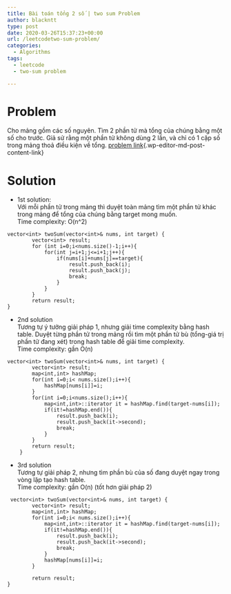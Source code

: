 ```yaml
---
title: Bài toán tổng 2 số | two sum Problem
author: blackntt
type: post
date: 2020-03-26T15:37:23+00:00
url: /leetcodetwo-sum-problem/
categories:
  - Algorithms
tags:
  - leetcode
  - two-sum problem

---
```

# Problem

Cho mảng gồm các số nguyên. Tìm 2 phần tử mà tổng của chúng bằng một số cho trước. Giả sử rằng một phần tử không dùng 2 lần, và chỉ có 1 cặp số trong mảng thoả điều kiện về tổng. [problem link][1]{.wp-editor-md-post-content-link}

# Solution

  * 1st solution:  
    Với mỗi phần tử trong mảng thì duyệt toàn mảng tìm một phần tử khác trong mảng để tổng của chúng bằng target mong muốn.  
    Time complexity: O(n^2)

<pre><code class="language-cpp line-numbers">vector&lt;int&gt; twoSum(vector&lt;int&gt;& nums, int target) {
        vector&lt;int&gt; result;
        for (int i=0;i&lt;nums.size()-1;i++){
            for(int j=i+1;j&lt;=i+1;j++){
                if(nums[i]+nums[j]==target){
                    result.push_back(i);
                    result.push_back(j);
                    break;
                }
            }
        }
        return result;
}
</code></pre>

  * 2nd solution  
    Tương tự ý tưởng giải pháp 1, nhưng giải time complexity bằng hash table. Duyệt từng phần tử trong mảng rồi tìm một phần tử bù (tổng-giá trị phần tử đang xét) trong hash table để giải time complexity.  
    Time complexity: gần O(n)

<pre><code class="language-cpp line-numbers">vector&lt;int&gt; twoSum(vector&lt;int&gt;& nums, int target) {
        vector&lt;int&gt; result;
        map&lt;int,int&gt; hashMap;
        for(int i=0;i&lt; nums.size();i++){
            hashMap[nums[i]]=i;
        }
        for(int i=0;i&lt;nums.size();i++){
            map&lt;int,int&gt;::iterator it = hashMap.find(target-nums[i]);
            if(it!=hashMap.end()){
                result.push_back(i);
                result.push_back(it-&gt;second);
                break;
            }
        }
        return result;
    }
</code></pre>

  * 3rd solution  
    Tương tự giải pháp 2, nhưng tìm phần bù của số đang duyệt ngay trong vòng lặp tạo hash table.  
    Time complexity: gần O(n) (tốt hơn giải pháp 2)

<pre><code class="language-cpp line-numbers"> vector&lt;int&gt; twoSum(vector&lt;int&gt;& nums, int target) {
        vector&lt;int&gt; result;
        map&lt;int,int&gt; hashMap;
        for(int i=0;i&lt; nums.size();i++){
            map&lt;int,int&gt;::iterator it = hashMap.find(target-nums[i]);
            if(it!=hashMap.end()){
                result.push_back(i);
                result.push_back(it-&gt;second);
                break;
            }
            hashMap[nums[i]]=i;
        }

        return result;
}
</code></pre>

 [1]: https://leetcode.com/problems/two-sum